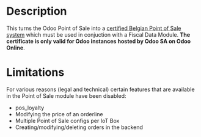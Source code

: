 # Description

This turns the Odoo Point of Sale into a [certified Belgian Point of Sale system](http://www.systemedecaisseenregistreuse.be/systemes-certifies) which must be used in conjuction with a Fiscal Data Module. **The certificate is only valid for Odoo instances hosted by Odoo SA on Odoo Online**.

# Limitations

For various reasons (legal and technical) certain features that are available in the Point of Sale module have been disabled:

* pos_loyalty
* Modifying the price of an orderline
* Multiple Point of Sale configs per IoT Box
* Creating/modifying/deleting orders in the backend